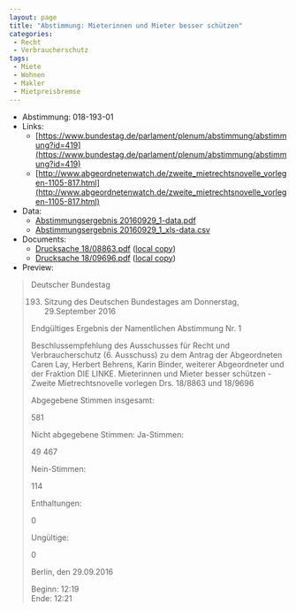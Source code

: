 ```yaml
---
layout: page
title: "Abstimmung: Mieterinnen und Mieter besser schützen"
categories:
 - Recht
 - Verbraucherschutz
tags:
 - Miete
 - Wohnen
 - Makler
 - Mietpreisbremse
---
```


* Abstimmung: 018-193-01
* Links: 
    * [https://www.bundestag.de/parlament/plenum/abstimmung/abstimmung?id=419](https://www.bundestag.de/parlament/plenum/abstimmung/abstimmung?id=419)
    * [http://www.abgeordnetenwatch.de/zweite_mietrechtsnovelle_vorlegen-1105-817.html](http://www.abgeordnetenwatch.de/zweite_mietrechtsnovelle_vorlegen-1105-817.html)
* Data: 
    * [Abstimmungsergebnis 20160929_1-data.pdf](/res/abstimmungsliste/20160929_1-data.pdf)
    * [Abstimmungsergebnis 20160929_1_xls-data.csv](/res/abstimmungsliste/analyses/20160929_1_xls-data.csv)
* Documents: 
    * [Drucksache 18/08863.pdf](http://dip21.bundestag.de/dip21/btd/18/088/1808863.pdf) ([local copy](/res/abstimmungsdaten/018-193-01/1808863.pdf))
    * [Drucksache 18/09696.pdf](http://dip21.bundestag.de/dip21/btd/18/096/1809696.pdf) ([local copy](/res/abstimmungsdaten/018-193-01/1809696.pdf))
* Preview: 
> Deutscher Bundestag
> 
> 193. Sitzung des Deutschen Bundestages
> am Donnerstag, 29.September 2016
> 
> Endgültiges Ergebnis der Namentlichen Abstimmung Nr. 1
> 
> Beschlussempfehlung des Ausschusses für Recht und Verbraucherschutz (6. Ausschuss)
> zu dem Antrag der Abgeordneten Caren Lay, Herbert Behrens, Karin Binder, weiterer
> Abgeordneter und der Fraktion DIE LINKE.
> Mieterinnen und Mieter besser schützen - Zweite Mietrechtsnovelle vorlegen
> Drs. 18/8863 und 18/9696
> 
> Abgegebene Stimmen insgesamt:
> 
> 581
> 
> Nicht abgegebene Stimmen:
> Ja-Stimmen:
> 
> 49
> 467
> 
> Nein-Stimmen:
> 
> 114
> 
> Enthaltungen:
> 
> 0
> 
> Ungültige:
> 
> 0
> 
> Berlin, den 29.09.2016
> 
> Beginn: 12:19  
> Ende: 12:21
